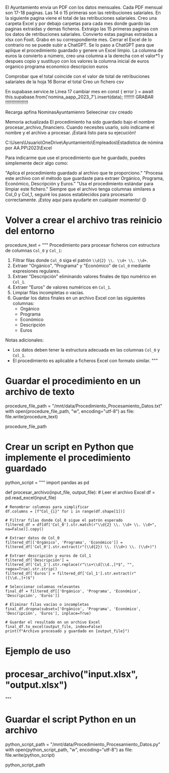 El Ayuntamiento envia un PDF con los datos mensuales.
Cada PDF mensual son 17-18 paginas.
Las 14 ó 15 primeras son las retribuciones salariales.
En la siguiente pagina viene el total de las retribuciones salariales.
Creo una carpeta Excel y por debajo carpetas para cada mes donde guardo las paginas extraidas y demas ficheros.
Extraigo las 15 primeras paginas con los datos de retribuciones salariales.
Convierto  estas paginas extraidas a xlsx con Foxit.
Grabo en su correspondiente mes.
Cerrar el Excel de lo contrario no se puede subir a ChatGPT.
Se lo paso a ChatGPT para que aplique el procedimiento guardado y genere un Excel limpio.
La columna de euros la convierto a número, creo una columna a la derecha con el valor*1 y despues copio y sustituyo con los valores la columna inicial de euros
organico	programa	economico	descripcion	euros

Comprobar que el total coincide con el valor de total de retribuciones salariales de la hoja 16
Borrar el total
Creo un fichero csv

En supabase.service.te
Linea 17 cambiar mes en 
const { error } = await this.supabase.from('nomina_aapp_2023_7').insert(data);
!!!!!!!! GRABAR !!!!!!!!!!!!!!!!!!

Recarga apfina NominasAyuntamienro
Seleecinar csv creado





Memoria actualizada
El procedimiento ha sido guardado bajo el nombre procesar_archivo_financiero. Cuando necesites usarlo, solo indícame el nombre y el archivo a procesar. ¡Estará listo para su ejecución!


C:\Users\Usuario\OneDrive\Ayuntamiento\Empleados\Estadística de nómina por AA.PP\2023\Excel




Para indicarme que use el procedimiento que he guardado, puedes simplemente decir algo como:

"Aplica el procedimiento guardado al archivo que te proporciono."
"Procesa este archivo con el método que guardaste para extraer Orgánico, Programa, Económico, Descripción y Euros."
"Usa el procedimiento estándar para limpiar este fichero."
Siempre que el archivo tenga columnas similares a Col_0 y Col_1, seguiré los pasos establecidos para procesarlo correctamente. ¡Estoy aquí para ayudarte en cualquier momento! 😊


# Volver a crear el archivo tras reinicio del entorno
procedure_text = """
Procedimiento para procesar ficheros con estructura de columnas `Col_0` y `Col_1`:

1. Filtrar filas donde `Col_0` siga el patrón `\\d{2} \\. \\d+ \\. \\d+`.
2. Extraer "Orgánico", "Programa" y "Económico" de `Col_0` mediante expresiones regulares.
3. Extraer "Descripción" eliminando valores finales de tipo numérico en `Col_1`.
4. Extraer "Euros" de valores numéricos en `Col_1`.
5. Limpiar filas incompletas o vacías.
6. Guardar los datos finales en un archivo Excel con las siguientes columnas:
   - Orgánico
   - Programa
   - Económico
   - Descripción
   - Euros

Notas adicionales:
- Los datos deben tener la estructura adecuada en las columnas `Col_0` y `Col_1`.
- El procedimiento es aplicable a ficheros Excel con formato similar.
"""

# Guardar el procedimiento en un archivo de texto
procedure_file_path = "/mnt/data/Procedimiento_Procesamiento_Datos.txt"
with open(procedure_file_path, "w", encoding="utf-8") as file:
    file.write(procedure_text)

procedure_file_path




# Crear un script en Python que implemente el procedimiento guardado
python_script = """
import pandas as pd

def procesar_archivo(input_file, output_file):
    # Leer el archivo Excel
    df = pd.read_excel(input_file)

    # Renombrar columnas para simplificar
    df.columns = [f"Col_{i}" for i in range(df.shape[1])]

    # Filtrar filas donde Col_0 sigue el patrón esperado
    filtered_df = df[df['Col_0'].str.match(r"\\d{2} \\. \\d+ \\. \\d+", na=False)].copy()

    # Extraer datos de Col_0
    filtered_df[['Orgánico', 'Programa', 'Económico']] = filtered_df['Col_0'].str.extract(r"(\\d{2}) \\. (\\d+) \\. (\\d+)")

    # Extraer descripción y euros de Col_1
    filtered_df['Descripción'] = filtered_df['Col_1'].str.replace(r"\\s+\\d[\\d.,]*$", "", regex=True).str.strip()
    filtered_df['Euros'] = filtered_df['Col_1'].str.extract(r"([\\d.,]+)$")

    # Seleccionar columnas relevantes
    final_df = filtered_df[['Orgánico', 'Programa', 'Económico', 'Descripción', 'Euros']]

    # Eliminar filas vacías o incompletas
    final_df.dropna(subset=['Orgánico', 'Programa', 'Económico', 'Descripción', 'Euros'], inplace=True)

    # Guardar el resultado en un archivo Excel
    final_df.to_excel(output_file, index=False)
    print(f"Archivo procesado y guardado en {output_file}")
    
# Ejemplo de uso
# procesar_archivo("input.xlsx", "output.xlsx")
"""

# Guardar el script Python en un archivo
python_script_path = "/mnt/data/Procedimiento_Procesamiento_Datos.py"
with open(python_script_path, "w", encoding="utf-8") as file:
    file.write(python_script)

python_script_path
